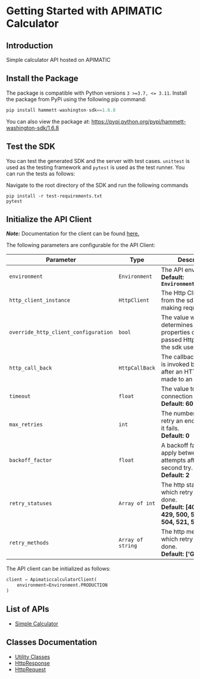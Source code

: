 
# Getting Started with APIMATIC Calculator

## Introduction

Simple calculator API hosted on APIMATIC

## Install the Package

The package is compatible with Python versions `3 >=3.7, <= 3.11`.
Install the package from PyPi using the following pip command:

```python
pip install hammett-washington-sdk==1.6.8
```

You can also view the package at:
https://pypi.python.org/pypi/hammett-washington-sdk/1.6.8

## Test the SDK

You can test the generated SDK and the server with test cases. `unittest` is used as the testing framework and `pytest` is used as the test runner. You can run the tests as follows:

Navigate to the root directory of the SDK and run the following commands

```
pip install -r test-requirements.txt
pytest
```

## Initialize the API Client

**_Note:_** Documentation for the client can be found [here.](https://www.github.com/ZahraN444/hammett-washington-python-sdk/tree/1.6.8/doc/client.md)

The following parameters are configurable for the API Client:

| Parameter | Type | Description |
|  --- | --- | --- |
| `environment` | `Environment` | The API environment. <br> **Default: `Environment.PRODUCTION`** |
| `http_client_instance` | `HttpClient` | The Http Client passed from the sdk user for making requests |
| `override_http_client_configuration` | `bool` | The value which determines to override properties of the passed Http Client from the sdk user |
| `http_call_back` | `HttpCallBack` | The callback value that is invoked before and after an HTTP call is made to an endpoint |
| `timeout` | `float` | The value to use for connection timeout. <br> **Default: 60** |
| `max_retries` | `int` | The number of times to retry an endpoint call if it fails. <br> **Default: 0** |
| `backoff_factor` | `float` | A backoff factor to apply between attempts after the second try. <br> **Default: 2** |
| `retry_statuses` | `Array of int` | The http statuses on which retry is to be done. <br> **Default: [408, 413, 429, 500, 502, 503, 504, 521, 522, 524]** |
| `retry_methods` | `Array of string` | The http methods on which retry is to be done. <br> **Default: ['GET', 'PUT']** |

The API client can be initialized as follows:

```python
client = ApimaticcalculatorClient(
    environment=Environment.PRODUCTION
)
```

## List of APIs

* [Simple Calculator](https://www.github.com/ZahraN444/hammett-washington-python-sdk/tree/1.6.8/doc/controllers/simple-calculator.md)

## Classes Documentation

* [Utility Classes](https://www.github.com/ZahraN444/hammett-washington-python-sdk/tree/1.6.8/doc/utility-classes.md)
* [HttpResponse](https://www.github.com/ZahraN444/hammett-washington-python-sdk/tree/1.6.8/doc/http-response.md)
* [HttpRequest](https://www.github.com/ZahraN444/hammett-washington-python-sdk/tree/1.6.8/doc/http-request.md)

